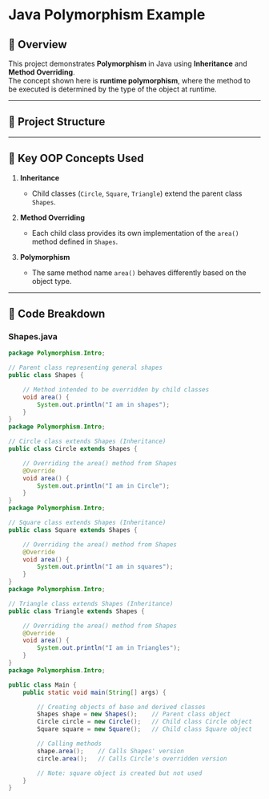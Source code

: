 # Java Polymorphism Example

## 📌 Overview
This project demonstrates **Polymorphism** in Java using **Inheritance** and **Method Overriding**.  
The concept shown here is **runtime polymorphism**, where the method to be executed is determined by the type of the object at runtime.

---

## 📂 Project Structure

---

## 🧠 Key OOP Concepts Used

1. **Inheritance**
   - Child classes (`Circle`, `Square`, `Triangle`) extend the parent class `Shapes`.

2. **Method Overriding**
   - Each child class provides its own implementation of the `area()` method defined in `Shapes`.

3. **Polymorphism**
   - The same method name `area()` behaves differently based on the object type.

---

## 📜 Code Breakdown

### **Shapes.java**
```java
package Polymorphism.Intro;

// Parent class representing general shapes
public class Shapes {

    // Method intended to be overridden by child classes
    void area() {
        System.out.println("I am in shapes");
    }
}
package Polymorphism.Intro;

// Circle class extends Shapes (Inheritance)
public class Circle extends Shapes {

    // Overriding the area() method from Shapes
    @Override
    void area() {
        System.out.println("I am in Circle");
    }
}
package Polymorphism.Intro;

// Square class extends Shapes (Inheritance)
public class Square extends Shapes {

    // Overriding the area() method from Shapes
    @Override
    void area() {
        System.out.println("I am in squares");
    }
}
package Polymorphism.Intro;

// Triangle class extends Shapes (Inheritance)
public class Triangle extends Shapes {

    // Overriding the area() method from Shapes
    @Override
    void area() {
        System.out.println("I am in Triangles");
    }
}
package Polymorphism.Intro;

public class Main {
    public static void main(String[] args) {

        // Creating objects of base and derived classes
        Shapes shape = new Shapes();    // Parent class object
        Circle circle = new Circle();   // Child class Circle object
        Square square = new Square();   // Child class Square object

        // Calling methods
        shape.area();    // Calls Shapes' version
        circle.area();   // Calls Circle's overridden version

        // Note: square object is created but not used
    }
}
